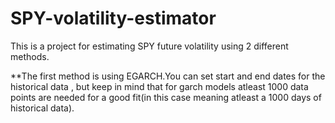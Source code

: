 # SPY-volatility-estimator
This is a project for estimating SPY future volatility using 2 different methods.


**The first method is using EGARCH.You can set start and end dates for the historical data , but keep in mind that for garch models atleast 1000 data points are needed for a good fit(in this case meaning atleast a 1000 days of historical data).
